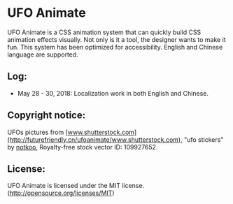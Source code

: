# UFO Animate

UFO Animate is a CSS animation system that can quickly build CSS animation effects visually. Not only is it a tool, the designer wants to make it fun. This system has been optimized for accessibility. English and Chinese language are supported.

## Log:

- May 28 - 30, 2018:
  Localization work in both English and Chinese.

## Copyright notice:

UFOs pictures from [www.shutterstock.com](http://futurefriendly.cn/ufoanimate/www.shutterstock.com), "ufo stickers" by [notkoo](https://www.shutterstock.com/g/notkoo2008), Royalty-free stock vector ID: 109927652.

## License:

UFO Animate is licensed under the MIT license. (<http://opensource.org/licenses/MIT>)